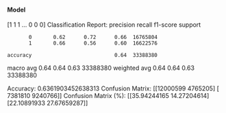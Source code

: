 #### Model
[1 1 1 ... 0 0 0]
Classification Report:
              precision    recall  f1-score   support

           0       0.62      0.72      0.66  16765804
           1       0.66      0.56      0.60  16622576

    accuracy                           0.64  33388380
   macro avg       0.64      0.64      0.63  33388380
weighted avg       0.64      0.64      0.63  33388380

Accuracy: 0.6361903452638313
Confusion Matrix:
[[12000599  4765205]
 [ 7381810  9240766]]
Confusion Matrix (%):
[[35.94244165 14.27204614]
 [22.10891933 27.67659287]]

